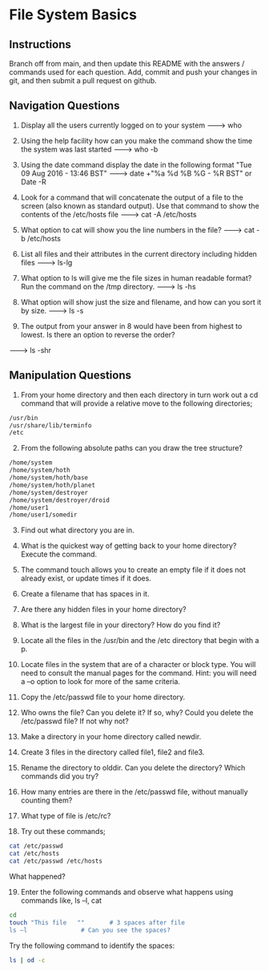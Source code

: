 # File System Basics

## Instructions

Branch off from main, and then update this README with the answers / commands used for each question.
Add, commit and push your changes in git, and then submit a pull request on github.

## Navigation Questions

1. Display all the users currently logged on to your system
---> who
2. Using the help facility how can you make the command show the time the system was last started
---> who -b
3. Using the date command display the date in the following format "Tue 09 Aug 2016 - 13:46 BST"
---> date +"%a %d %B %G - %R BST" or Date -R
4. Look for a command that will concatenate the output of a file to the screen (also known as standard output). Use that command to show the contents of the /etc/hosts file
---> cat -A /etc/hosts

5. What option to cat will show you the line numbers in the file?
---> cat -b /etc/hosts

6. List all files and their attributes in the current directory including hidden files
---> ls-lg
7. What option to ls will give me the file sizes in human readable format? Run the command on the /tmp directory.
---> ls -hs

8. What option will show just the size and filename, and how can you sort it by size.
---> ls -s 
9. The output from your answer in 8 would have been from highest to lowest. Is there an option to reverse the order?

---> ls -shr


## Manipulation Questions

1. From your home directory and then each directory in turn work out a cd command that will provide a relative move to the following directories;

```bash
/usr/bin
/usr/share/lib/terminfo
/etc
```

2. From the following absolute paths can you draw the tree structure?

```bash
/home/system
/home/system/hoth
/home/system/hoth/base
/home/system/hoth/planet
/home/system/destroyer
/home/system/destroyer/droid
/home/user1
/home/user1/somedir
```

3. Find out what directory you are in.

4. What is the quickest way of getting back to your home directory? Execute the command.

5. The command touch allows you to create an empty file if it does not already exist, or update times if it does.

6. Create a filename that has spaces in it.

7. Are there any hidden files in your home directory?

8. What is the largest file in your directory? How do you find it?

9. Locate all the files in the /usr/bin and the /etc directory that begin with a p.

10. Locate files in the system that are of a character or block type. You will need to consult the manual pages for the command. Hint: you will need a –o option to look for more of the same criteria.

11. Copy the /etc/passwd file to your home directory.

12. Who owns the file? Can you delete it? If so, why? Could you delete the /etc/passwd file? If not why not?

13. Make a directory in your home directory called newdir.

14. Create 3 files in the directory called file1, file2 and file3.

15. Rename the directory to olddir. Can you delete the directory? Which commands did you try?

16. How many entries are there in the /etc/passwd file, without manually counting them?

17. What type of file is /etc/rc?

18. Try out these commands;

```bash
cat /etc/passwd
cat /etc/hosts
cat /etc/passwd /etc/hosts
```

What happened?

19. Enter the following commands and observe what happens using commands like, ls –l, cat

```bash
cd
touch "This file   ""		# 3 spaces after file
ls –l				# Can you see the spaces?
```

Try the following command to identify the spaces:
```bash
ls | od -c
```